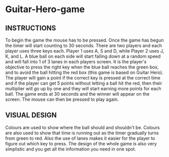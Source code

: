 # Guitar-Hero-game
## INSTRUCTIONS
To begin the game the mouse has to be pressed. Once the game has begun the
timer will start counting to 30 seconds. There are two players and each
player uses three keys each. Player 1 uses A, S and D, while Player 2 
uses J, K, and L. A blue ball on each side will start falling down at a
random speed and will fall into 1 of 3 lanes in each players screen. It
is the player's objective to press the right key when the blue ball 
reaches the green box, and to avoid the ball hitting the red box (this
game is based on Guitar Hero). The player will gain a point if the correct
key is pressed at the correct time and if the player can get 5 points
without letting a ball hit the red, then their multiplier will go up by
one and they will start earning more points for each ball. The game ends 
at 30 seconds and the winner will appear on the screen. The mouse can 
then be pressed to play again. 

## VISUAL DESIGN
Colours are used to show where the ball should and shouldn't be. Colours
are also used to show that time is running out as the timer gradually
turns from green to red.  Also the use of lanes makes it easier for 
the player to figure out which key to press. The design of the whole 
game is also very simplistic and you get all the information you need in 
one spot.
